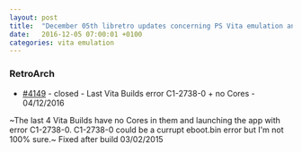 ```yaml
---
layout: post
title:  "December 05th libretro updates concerning PS Vita emulation and emulators"
date:   2016-12-05 07:00:01 +0100
categories: vita emulation
---
```


### RetroArch
- [#4149](https://github.com/libretro/RetroArch/issues/4149) - closed - Last Vita Builds error C1-2738-0 + no Cores - 04/12/2016

~The last 4 Vita Builds have no Cores in them and launching the app with error C1-2738-0.
C1-2738-0 could be a currupt eboot.bin error but I'm not 100% sure.~ Fixed after build 03/02/2015


